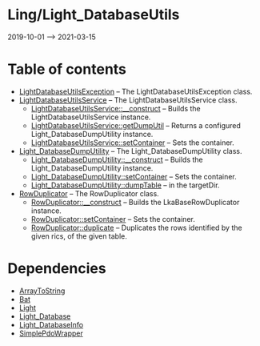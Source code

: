 Ling/Light_DatabaseUtils
================
2019-10-01 --> 2021-03-15




Table of contents
===========

- [LightDatabaseUtilsException](https://github.com/lingtalfi/Light_DatabaseUtils/blob/master/doc/api/Ling/Light_DatabaseUtils/Exception/LightDatabaseUtilsException.md) &ndash; The LightDatabaseUtilsException class.
- [LightDatabaseUtilsService](https://github.com/lingtalfi/Light_DatabaseUtils/blob/master/doc/api/Ling/Light_DatabaseUtils/Service/LightDatabaseUtilsService.md) &ndash; The LightDatabaseUtilsService class.
    - [LightDatabaseUtilsService::__construct](https://github.com/lingtalfi/Light_DatabaseUtils/blob/master/doc/api/Ling/Light_DatabaseUtils/Service/LightDatabaseUtilsService/__construct.md) &ndash; Builds the LightDatabaseUtilsService instance.
    - [LightDatabaseUtilsService::getDumpUtil](https://github.com/lingtalfi/Light_DatabaseUtils/blob/master/doc/api/Ling/Light_DatabaseUtils/Service/LightDatabaseUtilsService/getDumpUtil.md) &ndash; Returns a configured Light_DatabaseDumpUtility instance.
    - [LightDatabaseUtilsService::setContainer](https://github.com/lingtalfi/Light_DatabaseUtils/blob/master/doc/api/Ling/Light_DatabaseUtils/Service/LightDatabaseUtilsService/setContainer.md) &ndash; Sets the container.
- [Light_DatabaseDumpUtility](https://github.com/lingtalfi/Light_DatabaseUtils/blob/master/doc/api/Ling/Light_DatabaseUtils/Util/Light_DatabaseDumpUtility.md) &ndash; The Light_DatabaseDumpUtility class.
    - [Light_DatabaseDumpUtility::__construct](https://github.com/lingtalfi/Light_DatabaseUtils/blob/master/doc/api/Ling/Light_DatabaseUtils/Util/Light_DatabaseDumpUtility/__construct.md) &ndash; Builds the Light_DatabaseDumpUtility instance.
    - [Light_DatabaseDumpUtility::setContainer](https://github.com/lingtalfi/Light_DatabaseUtils/blob/master/doc/api/Ling/Light_DatabaseUtils/Util/Light_DatabaseDumpUtility/setContainer.md) &ndash; Sets the container.
    - [Light_DatabaseDumpUtility::dumpTable](https://github.com/lingtalfi/Light_DatabaseUtils/blob/master/doc/api/Ling/Light_DatabaseUtils/Util/Light_DatabaseDumpUtility/dumpTable.md) &ndash; in the targetDir.
- [RowDuplicator](https://github.com/lingtalfi/Light_DatabaseUtils/blob/master/doc/api/Ling/Light_DatabaseUtils/Util/RowDuplicator.md) &ndash; The RowDuplicator class.
    - [RowDuplicator::__construct](https://github.com/lingtalfi/Light_DatabaseUtils/blob/master/doc/api/Ling/Light_DatabaseUtils/Util/RowDuplicator/__construct.md) &ndash; Builds the LkaBaseRowDuplicator instance.
    - [RowDuplicator::setContainer](https://github.com/lingtalfi/Light_DatabaseUtils/blob/master/doc/api/Ling/Light_DatabaseUtils/Util/RowDuplicator/setContainer.md) &ndash; Sets the container.
    - [RowDuplicator::duplicate](https://github.com/lingtalfi/Light_DatabaseUtils/blob/master/doc/api/Ling/Light_DatabaseUtils/Util/RowDuplicator/duplicate.md) &ndash; Duplicates the rows identified by the given rics, of the given table.


Dependencies
============
- [ArrayToString](https://github.com/lingtalfi/ArrayToString)
- [Bat](https://github.com/lingtalfi/Bat)
- [Light](https://github.com/lingtalfi/Light)
- [Light_Database](https://github.com/lingtalfi/Light_Database)
- [Light_DatabaseInfo](https://github.com/lingtalfi/Light_DatabaseInfo)
- [SimplePdoWrapper](https://github.com/lingtalfi/SimplePdoWrapper)


